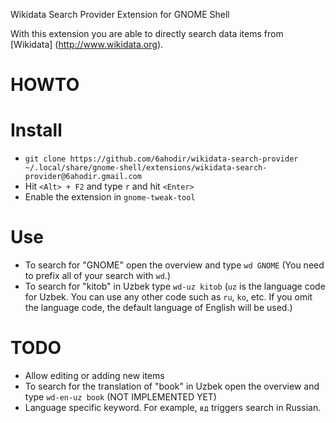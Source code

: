 Wikidata Search Provider Extension for GNOME Shell

With this extension you are able to directly search data items from
[Wikidata] (http://www.wikidata.org).


HOWTO
===
Install
====
* ```git clone https://github.com/6ahodir/wikidata-search-provider ~/.local/share/gnome-shell/extensions/wikidata-search-provider@6ahodir.gmail.com```
* Hit ```<Alt> + F2``` and type ```r``` and hit ```<Enter>```
* Enable the extension in ```gnome-tweak-tool```

Use
====
* To search for "GNOME" open the overview and type ```wd GNOME```
(You need to prefix all of your search with ```wd```.)
* To search for "kitob" in Uzbek type ```wd-uz kitob```
(```uz``` is the language code for Uzbek. You can use any other code such as
 ```ru```, ```ko```, etc. If you omit the language code, the default language
 of English will be used.)


TODO
===
* Allow editing or adding new items
* To search for the translation of "book" in Uzbek open the overview and
type ```wd-en-uz book``` (NOT IMPLEMENTED YET)
* Language specific keyword. For example, ```вд``` triggers search in Russian.

